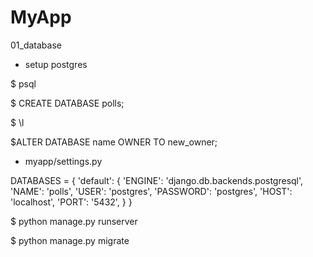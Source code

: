 # MyApp
01_database

- setup postgres

$ psql

$ CREATE DATABASE polls;

$ \l

$ALTER DATABASE name OWNER TO new_owner;

- myapp/settings.py

DATABASES = {
    'default': {
        'ENGINE': 'django.db.backends.postgresql',
        'NAME': 'polls',
        'USER': 'postgres',
        'PASSWORD': 'postgres',
        'HOST': 'localhost',
        'PORT': '5432',
    }
}

$ python manage.py runserver

$ python manage.py migrate
